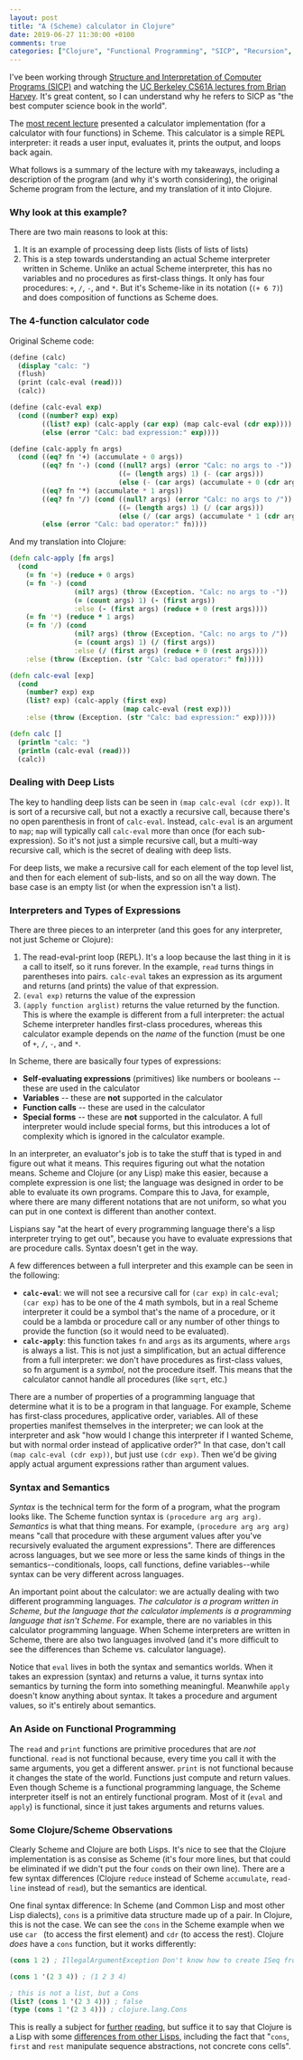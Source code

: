 ```yaml
---
layout: post
title: "A (Scheme) calculator in Clojure"
date: 2019-06-27 11:30:00 +0100
comments: true
categories: ["Clojure", "Functional Programming", "SICP", "Recursion", "CS61A", "REPL", "Interpreter"]
---
```

I've been working through [Structure and Interpretation of Computer Programs (SICP)](https://mitpress.mit.edu/sites/default/files/sicp/index.html) and watching the [UC Berkeley CS61A lectures from Brian Harvey](https://archive.org/details/ucberkeley-webcast-PL3E89002AA9B9879E?sort=titleSorter). It's great content, so I can understand why he refers to SICP as "the best computer science book in the world".

The [most recent lecture](https://archive.org/details/ucberkeley_webcast_nzMPF59Ackg) presented a calculator implementation (for a calculator with four functions) in Scheme. This calculator is a simple REPL interpreter: it reads a user input, evaluates it, prints the output, and loops back again.

What follows is a summary of the lecture with my takeaways, including a description of the program (and why it's worth considering), the original Scheme program from the lecture, and my translation of it into Clojure.

<h3>Why look at this example?</h3>

There are two main reasons to look at this:

  1. It is an example of processing deep lists (lists of lists of lists)
  2. This is a step towards understanding an actual Scheme interpreter written in Scheme. Unlike an actual Scheme interpreter, this has no variables and no procedures as first-class things. It only has four procedures: `+`, `/`, `-`, and `*`. But it's Scheme-like in its notation (`(+ 6 7)`) and does composition of functions as Scheme does.

<h3>The 4-function calculator code</h3>

Original Scheme code:

``` scheme
(define (calc)
  (display "calc: ")
  (flush)
  (print (calc-eval (read)))
  (calc))

(define (calc-eval exp)
  (cond ((number? exp) exp)
        ((list? exp) (calc-apply (car exp) (map calc-eval (cdr exp))))
        (else (error "Calc: bad expression:" exp))))

(define (calc-apply fn args)
  (cond ((eq? fn '+) (accumulate + 0 args))
        ((eq? fn '-) (cond ((null? args) (error "Calc: no args to -"))
                           ((= (length args) 1) (- (car args)))
                           (else (- (car args) (accumulate + 0 (cdr args))))))
        ((eq? fn '*) (accumulate * 1 args))
        ((eq? fn '/) (cond ((null? args) (error "Calc: no args to /"))
                           ((= (length args) 1) (/ (car args)))
                           (else (/ (car args) (accumulate * 1 (cdr args))))))
        (else (error "Calc: bad operator:" fn))))
```

And my translation into Clojure:

``` clojure
(defn calc-apply [fn args]
  (cond
    (= fn '+) (reduce + 0 args)
    (= fn '-) (cond
                (nil? args) (throw (Exception. "Calc: no args to -"))
                (= (count args) 1) (- (first args))
                :else (- (first args) (reduce + 0 (rest args))))
    (= fn '*) (reduce * 1 args)
    (= fn '/) (cond
                (nil? args) (throw (Exception. "Calc: no args to /"))
                (= (count args) 1) (/ (first args))
                :else (/ (first args) (reduce + 0 (rest args))))
    :else (throw (Exception. (str "Calc: bad operator:" fn)))))

(defn calc-eval [exp]
  (cond
    (number? exp) exp
    (list? exp) (calc-apply (first exp)
                            (map calc-eval (rest exp)))
    :else (throw (Exception. (str "Calc: bad expression:" exp)))))

(defn calc []
  (println "calc: ")
  (println (calc-eval (read)))
  (calc))
```

<h3>Dealing with Deep Lists</h3>

The key to handling deep lists can be seen in `(map calc-eval (cdr exp))`. It is sort of a recursive call, but not a exactly a recursive call, because there's no open parenthesis in front of `calc-eval`. Instead, `calc-eval` is an argument to `map`; `map` will typically call `calc-eval` more than once (for each sub-expression). So it's not just a simple recursive call, but a multi-way recursive call, which is the secret of dealing with deep lists.

For deep lists, we make a recursive call for each element of the top level list, and then for each element of sub-lists, and so on all the way down. The base case is an empty list (or when the expression isn't a list).

<h3>Interpreters and Types of Expressions</h3>

There are three pieces to an interpreter (and this goes for any interpreter, not just Scheme or Clojure):

1. The read-eval-print loop (REPL). It's a loop because the last thing in it is a call to itself, so it runs forever. In the example, `read` turns things in parentheses into pairs. `calc-eval` takes an expression as its argument and returns (and prints) the value of that expression.
2. `(eval exp)` returns the value of the expression
3. `(apply function arglist)` returns the value returned by the function. This is where the example is different from a full interpreter: the actual Scheme interpreter handles first-class procedures, whereas this calculator example depends on the _name_ of the function (must be one of `+`, `/`, `-`, and `*`.

In Scheme, there are basically four types of expressions:

 - **Self-evaluating expressions** (primitives) like numbers or booleans -- these are used in the calculator
 - **Variables** -- these are **not** supported in the calculator
 - **Function calls** -- these are used in the calculator
 - **Special forms** -- these are **not** supported in the calculator. A full interpreter would include special forms, but this introduces a lot of complexity which is ignored in the calculator example.

In an interpreter, an evaluator's job is to take the stuff that is typed in and figure out what it means. This requires figuring out what the notation means. Scheme and Clojure (or any Lisp) make this easier, because a complete expression is one list; the language was designed in order to be able to evaluate its own programs. Compare this to Java, for example, where there are many different notations that are not uniform, so what you can put in one context is different than another context.

Lispians say "at the heart of every programming language there's a lisp interpreter trying to get out", because you have to evaluate expressions that are procedure calls. Syntax doesn't get in the way.

A few differences between a full interpreter and this example can be seen in the following:

 - **`calc-eval`**: we will not see a recursive call for `(car exp)` in `calc-eval`; `(car exp)` has to be one of the 4 math symbols, but in a real Scheme interpreter it could be a symbol that's the name of a procedure, or it could be a lambda or procedure call or any number of other things to provide the function (so it would need to be evaluated).
 - **`calc-apply`**: this function takes `fn` and `args` as its arguments, where `args` is always a list. This is not just a simplification, but an actual difference from a full interpreter: we don't have procedures as first-class values, so fn argument is a _symbol_, not the procedure itself. This means that the calculator cannot handle all procedures (like `sqrt`, etc.)

There are a number of properties of a programming language that determine what it is to be a program in that language. For example, Scheme has first-class procedures, applicative order, variables. All of these properties manifest themselves in the interpreter; we can look at the interpreter and ask "how would I change this interpreter if I wanted Scheme, but with normal order instead of applicative order?" In that case, don't call `(map calc-eval (cdr exp))`, but just use `(cdr exp)`. Then we'd be giving apply actual argument expressions rather than argument values.

<h3>Syntax and Semantics</h3>

_Syntax_ is the technical term for the form of a program, what the program looks like. The Scheme function syntax is `(procedure arg arg arg)`. _Semantics_ is what that thing means. For example, `(procedure arg arg arg)` means "call that procedure with these argument values after you've recursively evaluated the argument expressions". There are differences across languages, but we see more or less the same kinds of things in the semantics--conditionals, loops, call functions, define variables--while syntax can be very different across languages.

An important point about the calculator: we are actually dealing with two different programming languages. _The calculator is a program written in Scheme, but the language that the calculator implements is a programming language that isn't Scheme_. For example, there are no variables in this calculator programming language. When Scheme interpreters are written in Scheme, there are also two languages involved (and it's more difficult to see the differences than Scheme vs. calculator language).

Notice that `eval` lives in both the syntax and semantics worlds. When it takes an expression (syntax) and returns a value, it turns syntax into semantics by turning the form into something meaningful. Meanwhile `apply` doesn't know anything about syntax. It takes a procedure and argument values, so it's entirely about semantics.

<h3>An Aside on Functional Programming</h3>

The `read` and `print` functions are primitive procedures that are _not_ functional. `read` is not functional because, every time you call it with the same arguments, you get a different answer. `print` is not functional because it changes the state of the world. Functions just compute and return values. Even though Scheme is a functional programming language, the Scheme interpreter itself is not an entirely functional program. Most of it (`eval` and `apply`) is functional, since it just takes arguments and returns values.

<h3>Some Clojure/Scheme Observations</h3>

Clearly Scheme and Clojure are both Lisps. It's nice to see that the Clojure implementation is as consise as Scheme (it's four more lines, but that could be eliminated if we didn't put the four `cond`s on their own line). There are a few syntax differences (Clojure `reduce` instead of Scheme `accumulate`, `read-line` instead of `read`), but the semantics are identical.

One final syntax difference: In Scheme (and Common Lisp and most other Lisp dialects), `cons` is a primitive data structure made up of a pair. In Clojure, this is not the case. We can see the `cons` in the Scheme example when we use `car ` (to access the first element) and `cdr` (to access the rest). Clojure _does_ have a `cons` function, but it works differently:

``` clojure
(cons 1 2) ; IllegalArgumentException Don't know how to create ISeq from: java.lang.Long

(cons 1 '(2 3 4)) ; (1 2 3 4)

; this is not a list, but a Cons
(list? (cons 1 '(2 3 4))) ; false
(type (cons 1 '(2 3 4))) ; clojure.lang.Cons
```

This is really a subject for [further](https://stackoverflow.com/questions/34347985/clojure-no-cons-cells) [reading](https://stackoverflow.com/questions/5741111/help-explaining-how-cons-in-scheme-work), but suffice it to say that Clojure is a Lisp with some [differences from other Lisps](https://clojure.org/reference/lisps), including the fact that "`cons`, `first` and `rest` manipulate sequence abstractions, not concrete cons cells".